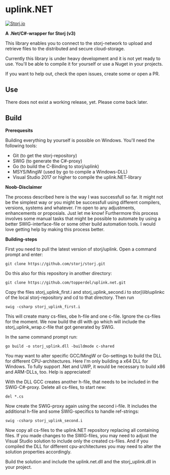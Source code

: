 # uplink.NET
[![Storj.io](https://storj.io/img/storj-badge.svg)](https://storj.io)

**A .Net/C#-wrapper for Storj (v3)**

This library enables you to connect to the storj-network to upload and retrieve files to the distributed and secure cloud-storage.

Currently this library is under heavy development and it is not yet ready to use. You'll be able to compile it for yourself or use a Nuget in your projects.

If you want to help out, check the open issues, create some or open a PR.

## Use

There does not exist a working release, yet. Please come back later.

## Build

**Prerequesits**

Building everything by yourself is possible on Windows. You'll need the following tools:

* Git (to get the storj-repository)
* SWIG (to generate the C#-proxy)
* Go (to build the C-Binding to storj/uplink)
* MSYS/MingW (used by go to compile a Windows-DLL)
* Visual Studio 2017 or higher to compile the uplink.NET-library

**Noob-Disclaimer**

The process described here is the way I was successfull so far. It might not be the simplest way or you might be successfull using different compilers, versions, systems and whatever. I'm open to any adjustments, enhancements or proposials. Just let me know!
Furthermore this process involves some manual tasks that might be possible to automate by using a better SWIG-interface-file or some other build automation tools. I would love getting help by making this process better.

**Building-steps**

First you need to pull the latest version of storj/uplink. Open a command prompt and enter:

```
git clone https://github.com/storj/storj.git
```

Do this also for this repository in another directory:

```
git clone https://github.com/topperdel/uplink.net.git
```

Copy the files storj_uplink_first.i and storj_uplink_second.i to storj\lib\uplinkc of the local storj-repository and cd to that directory. Then run

```
swig -csharp storj_uplink_first.i
```

This will create many cs-files, obe h-file and one c-file. Ignore the cs-files for the moment. We now build the dll with go which will include the storj_uplink_wrap.c-file that got generated by SWIG.

In the same command prompt run:

```
go build -o storj_uplink.dll -buildmode c-shared 
```

You may want to alter specific GCC/MingW or Go-settings to build the DLL for different CPU-architectures. Here I'm only building a x64 DLL for Windows. To fully support .Net and UWP, it would be necessary to build x86 and ARM-DLLs, too. Help is appreciated!

With the DLL GCC creates another h-file, that needs to be included in the SWIG-C#-proxy. Delete all cs-files, to start new:

```
del *.cs 
```

Now create the SWIG-proxy again using the second i-file. It includes the additional h-file and some SWIG-specifics to handle ref-strings:

```
swig -csharp storj_uplink_second.i
```

Now copy all cs-files to the uplink.NET repository replacing all containing files. If you made changes to the SWIG-files, you may need to adjust the Visual Studio solution to include only the created cs-files. And if you compiled the DLL for different cpu-architectures you may need to alter the solution properties accordingly.

Build the solution and include the uplink.net.dll and the storj_uplink.dll in your project.
